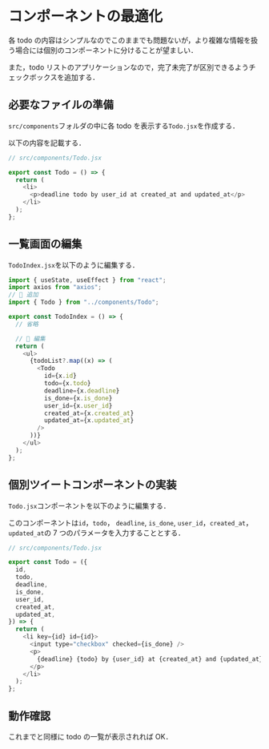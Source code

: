 # コンポーネントの最適化

各 todo の内容はシンプルなのでこのままでも問題ないが，より複雑な情報を扱う場合には個別のコンポーネントに分けることが望ましい．

また，todo リストのアプリケーションなので，完了未完了が区別できるようチェックボックスを追加する．

## 必要なファイルの準備

`src/components`フォルダの中に各 todo を表示する`Todo.jsx`を作成する．

以下の内容を記載する．

```js
// src/components/Todo.jsx

export const Todo = () => {
  return (
    <li>
      <p>deadline todo by user_id at created_at and updated_at</p>
    </li>
  );
};
```

## 一覧画面の編集

`TodoIndex.jsx`を以下のように編集する．

```js
import { useState, useEffect } from "react";
import axios from "axios";
// 🔽 追加
import { Todo } from "../components/Todo";

export const TodoIndex = () => {
  // 省略

  // 🔽 編集
  return (
    <ul>
      {todoList?.map((x) => (
        <Todo
          id={x.id}
          todo={x.todo}
          deadline={x.deadline}
          is_done={x.is_done}
          user_id={x.user_id}
          created_at={x.created_at}
          updated_at={x.updated_at}
        />
      ))}
    </ul>
  );
};
```

## 個別ツイートコンポーネントの実装

`Todo.jsx`コンポーネントを以下のように編集する．

このコンポーネントは`id`，`todo`， `deadline`, `is_done`, `user_id`，`created_at`，`updated_at`の 7 つのパラメータを入力することとする．

```js
// src/components/Todo.jsx

export const Todo = ({
  id,
  todo,
  deadline,
  is_done,
  user_id,
  created_at,
  updated_at,
}) => {
  return (
    <li key={id} id={id}>
      <input type="checkbox" checked={is_done} />
      <p>
        {deadline} {todo} by {user_id} at {created_at} and {updated_at}
      </p>
    </li>
  );
};
```

## 動作確認

これまでと同様に todo の一覧が表示されれば OK．
